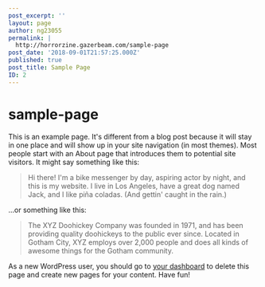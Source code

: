 ```yaml
---
post_excerpt: ''
layout: page
author: ng23055
permalink: |
  http://horrorzine.gazerbeam.com/sample-page
post_date: '2018-09-01T21:57:25.000Z'
published: true
post_title: Sample Page
ID: 2
---
```


# sample-page

This is an example page. It's different from a blog post because it will stay in one place and will show up in your site navigation \(in most themes\). Most people start with an About page that introduces them to potential site visitors. It might say something like this:

> Hi there! I'm a bike messenger by day, aspiring actor by night, and this is my website. I live in Los Angeles, have a great dog named Jack, and I like piña coladas. \(And gettin' caught in the rain.\)

...or something like this:

> The XYZ Doohickey Company was founded in 1971, and has been providing quality doohickeys to the public ever since. Located in Gotham City, XYZ employs over 2,000 people and does all kinds of awesome things for the Gotham community.

As a new WordPress user, you should go to [your dashboard](http://horrorzine.gazerbeam.com/wp-admin/) to delete this page and create new pages for your content. Have fun!

